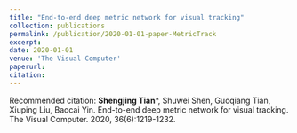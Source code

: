 ```yaml
---
title: "End-to-end deep metric network for visual tracking"
collection: publications
permalink: /publication/2020-01-01-paper-MetricTrack
excerpt: 
date: 2020-01-01
venue: 'The Visual Computer'
paperurl: 
citation: 
---
```



Recommended citation: **Shengjing Tian***, Shuwei Shen, Guoqiang Tian, Xiuping Liu, Baocai Yin. End-to-end deep metric network for visual tracking. The Visual Computer. 2020, 36(6):1219-1232.